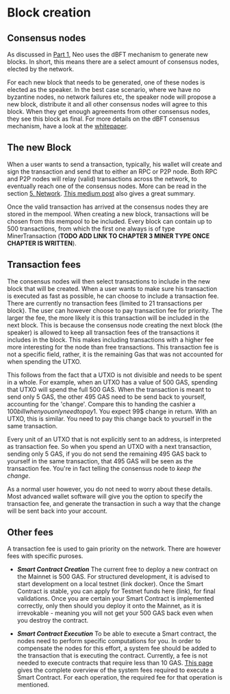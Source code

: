 # Block creation
## Consensus nodes
As discussed in [Part 1](1-Introduction_to_blocks_and_blockchain.md), Neo uses the dBFT mechanism to generate new blocks. In short, this means there are a select amount of consensus nodes, elected by the network.

For each new block that needs to be generated, one of these nodes is elected as the speaker. In the best case scenario, where we have no byzantine nodes, no network failures etc, the speaker node will propose a new block, distribute it and all other consensus nodes will agree to this block. When they get enough agreements from other consensus nodes, they see this block as final. For more details on the dBFT consensus mechanism, have a look at the [whitepaper](https://docs.neo.org/en-us/basic/consensus/whitepaper.html).

## The new Block
When a user wants to send a transaction, typically, his wallet will create and sign the transaction and send that to either an RPC or P2P node. Both RPC and P2P nodes will relay (valid) transactions across the network, to eventually reach one of the consensus nodes. More can be read in the section [5. Network](../5-network/). [This medium post](https://medium.com/neoresearch/understanding-neo-network-in-five-pictures-e51b7c19d6e0) also gives a great summary.

Once the valid transaction has arrived at the consensus nodes they are stored in the mempool. When creating a new block, transactions will be chosen from this mempool to be included. Every block can contain up to 500 transactions, from which the first one always is of type MinerTransaction (**TODO ADD LINK TO CHAPTER 3 MINER TYPE ONCE CHAPTER IS WRITTEN**).

## Transaction fees

The consensus nodes will then select transactions to include in the new block that will be created. When a user wants to make sure his transaction is executed as fast as possible, he can choose to include a transaction fee. There are currently no transaction fees (limited to 21 transactions per block). The user can however choose to pay transaction fee for priority. The larger the fee, the more likely it is this transaction will be included in the next block. This is because the consensus node creating the next block (the speaker) is allowed to keep all transaction fees of the transactions it includes in the block. This makes including transactions with a higher fee more interesting for the node than free transactions. This transaction fee is not a specific field, rather, it is the remaining Gas that was not accounted for when spending the UTXO.

This follows from the fact that a UTXO is not divisible and needs to be spent in a whole. For example, when an UTXO has a value of 500 GAS, spending that UTXO will spend the full 500 GAS. When the transaction is meant to send only 5 GAS, the other 495 GAS need to be send back to yourself, accounting for the 'change'. Compare this to handing the cashier a $100 bill when you only need to pay 1$. You expect 99$ change in return. With an UTXO, this is similar. You need to pay this change back to yourself in the same transaction.

Every unit of an UTXO that is not explicitly sent to an address, is interpreted as transaction fee. So when you spend an UTXO with a next transaction, sending only 5 GAS, if you do not send the remaining 495 GAS back to yourself in the same transaction, that 495 GAS will be seen as the transaction fee. You're in fact telling the consensus node to *keep the change*.

As a normal user however, you do not need to worry about these details. Most advanced wallet software will give you the option to specify the transaction fee, and generate the transaction in such a way that the change will be sent back into your account.

## Other fees
A transaction fee is used to gain priority on the network. There are however fees with specific puroses.
- ***Smart Contract Creation*** The current free to deploy a new contract on the Mainnet is 500 GAS. For structured development, it is advised to start development on a local testnet (link docker). Once the Smart Contract is stable, you can apply for Testnet funds here (link), for final validations. Once you are certain your Smart Contract is implemented correctly, only then should you deploy it onto the Mainnet, as it is irrevokable - meaning you will not get your 500 GAS back even when you destroy the contract.

- ***Smart Contract Execution*** To be able to execute a Smart contract, the nodes need to perform specific computations for you. In order to compensate the nodes for this effort, a system fee should be added to the transaction that is executing the contract. Currently, a fee is not needed to execute contracts that require less than 10 GAS. [This page](https://docs.neo.org/en-us/sc/systemfees.html) gives the complete overview of the system fees required to execute a Smart Contract. For each operation, the required fee for that operation is mentioned.
